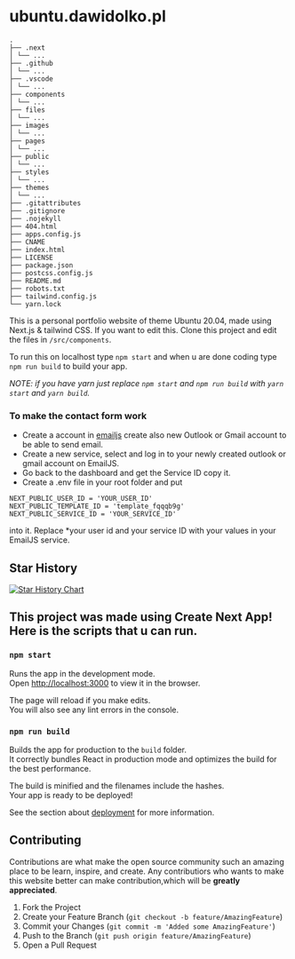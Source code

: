 # ubuntu.dawidolko.pl

```
.
├── .next
│ └── ...
├── .github
│ └── ...
├── .vscode
│ └── ...
├── components
│ └── ...
├── files
│ └── ...
├── images
│ └── ...
├── pages
│ └── ...
├── public
│ └── ...
├── styles
│ └── ...
├── themes
│ └── ...
├── .gitattributes
├── .gitignore
├── .nojekyll
├── 404.html
├── apps.config.js
├── CNAME
├── index.html
├── LICENSE
├── package.json
├── postcss.config.js
├── README.md
├── robots.txt
├── tailwind.config.js
└── yarn.lock
```

This is a personal portfolio website of theme Ubuntu 20.04, made using Next.js & tailwind CSS.
If you want to edit this. Clone this project and edit the files in `/src/components`.

To run this on localhost
type `npm start` and when u are done coding type `npm run build` to build your app.

_NOTE: if you have yarn just replace `npm start` and `npm run build` with `yarn start` and `yarn build`._

### To make the contact form work

- Create a account in [emailjs](https://www.emailjs.com/) create also new Outlook or Gmail account to be able
  to send email.
- Create a new service, select and log in to your newly created outlook or gmail account on EmailJS.
- Go back to the dashboard and get the Service ID copy it.
- Create a .env file in your root folder and put

```
NEXT_PUBLIC_USER_ID = 'YOUR_USER_ID'
NEXT_PUBLIC_TEMPLATE_ID = 'template_fqqqb9g'
NEXT_PUBLIC_SERVICE_ID = 'YOUR_SERVICE_ID'

```

into it. Replace \*your user id and your service ID with your values in your EmailJS service.

## Star History

[![Star History Chart](https://api.star-history.com/svg?repos=dawidolko/Simulaing-Ubuntu-System-GUI&type=Date)](https://star-history.com/#dawidolko/Simulaing-Ubuntu-System-GUI&Date)

## This project was made using Create Next App! Here is the scripts that u can run.

### `npm start`

Runs the app in the development mode.\
Open [http://localhost:3000](http://localhost:3000) to view it in the browser.

The page will reload if you make edits.\
You will also see any lint errors in the console.

### `npm run build`

Builds the app for production to the `build` folder.\
It correctly bundles React in production mode and optimizes the build for the best performance.

The build is minified and the filenames include the hashes.\
Your app is ready to be deployed!

See the section about [deployment](https://facebook.github.io/create-react-app/docs/deployment) for more information.

## Contributing

Contributions are what make the open source community such an amazing place to be learn, inspire, and create. Any contributiors who wants to make this website better can make contribution,which will be **greatly appreciated**.

1. Fork the Project
2. Create your Feature Branch (`git checkout -b feature/AmazingFeature`)
3. Commit your Changes (`git commit -m 'Added some AmazingFeature'`)
4. Push to the Branch (`git push origin feature/AmazingFeature`)
5. Open a Pull Request
